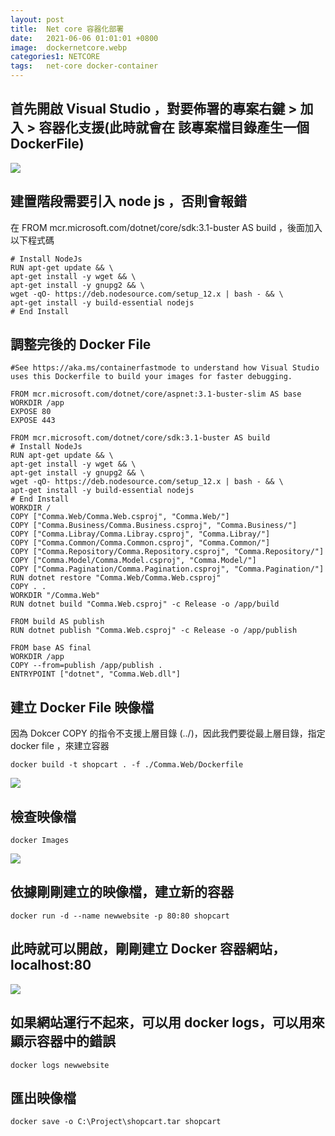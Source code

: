 ```yaml
---
layout: post
title:  Net core 容器化部署
date:   2021-06-06 01:01:01 +0800
image:  dockernetcore.webp
categories1: NETCORE
tags:   net-core docker-container
---
```


## 首先開啟 Visual Studio ，對要佈署的專案右鍵 > 加入 > 容器化支援(此時就會在 該專案檔目錄產生一個 DockerFile)
![](https://i.imgur.com/pvyDtmo.webp)

## 建置階段需要引入 node js ，否則會報錯
在 FROM mcr.microsoft.com/dotnet/core/sdk:3.1-buster AS build ，後面加入以下程式碼

```
# Install NodeJs
RUN apt-get update && \
apt-get install -y wget && \
apt-get install -y gnupg2 && \
wget -qO- https://deb.nodesource.com/setup_12.x | bash - && \
apt-get install -y build-essential nodejs
# End Install
```
## 調整完後的 Docker File

```
#See https://aka.ms/containerfastmode to understand how Visual Studio uses this Dockerfile to build your images for faster debugging.

FROM mcr.microsoft.com/dotnet/core/aspnet:3.1-buster-slim AS base
WORKDIR /app
EXPOSE 80
EXPOSE 443

FROM mcr.microsoft.com/dotnet/core/sdk:3.1-buster AS build
# Install NodeJs
RUN apt-get update && \
apt-get install -y wget && \
apt-get install -y gnupg2 && \
wget -qO- https://deb.nodesource.com/setup_12.x | bash - && \
apt-get install -y build-essential nodejs
# End Install
WORKDIR /
COPY ["Comma.Web/Comma.Web.csproj", "Comma.Web/"]
COPY ["Comma.Business/Comma.Business.csproj", "Comma.Business/"]
COPY ["Comma.Libray/Comma.Libray.csproj", "Comma.Libray/"]
COPY ["Comma.Common/Comma.Common.csproj", "Comma.Common/"]
COPY ["Comma.Repository/Comma.Repository.csproj", "Comma.Repository/"]
COPY ["Comma.Model/Comma.Model.csproj", "Comma.Model/"]
COPY ["Comma.Pagination/Comma.Pagination.csproj", "Comma.Pagination/"]
RUN dotnet restore "Comma.Web/Comma.Web.csproj"
COPY . .
WORKDIR "/Comma.Web"
RUN dotnet build "Comma.Web.csproj" -c Release -o /app/build

FROM build AS publish
RUN dotnet publish "Comma.Web.csproj" -c Release -o /app/publish

FROM base AS final
WORKDIR /app
COPY --from=publish /app/publish .
ENTRYPOINT ["dotnet", "Comma.Web.dll"]
```
## 建立 Docker File 映像檔
因為 Dokcer COPY 的指令不支援上層目錄 (../)，因此我們要從最上層目錄，指定 docker file ，來建立容器

```
docker build -t shopcart . -f ./Comma.Web/Dockerfile
```
![](https://i.imgur.com/ZrseHZ1.webp)

## 檢查映像檔
```
docker Images
```
![](https://i.imgur.com/esTaYba.webp)

## 依據剛剛建立的映像檔，建立新的容器

```
docker run -d --name newwebsite -p 80:80 shopcart
```
## 此時就可以開啟，剛剛建立 Docker 容器網站，localhost:80 
![](https://i.imgur.com/scRG6mN.webp)

## 如果網站運行不起來，可以用 docker logs，可以用來顯示容器中的錯誤

```
docker logs newwebsite
```
## 匯出映像檔
```
docker save -o C:\Project\shopcart.tar shopcart
```


